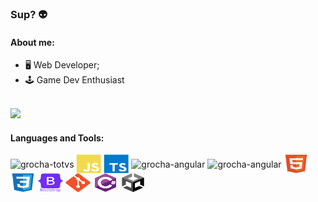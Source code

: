 ### Sup? 👽

#### About me:
- 🖥️ Web Developer;
- 🕹️ Game Dev Enthusiast
<br>
  <a href="https://www.linkedin.com/in/mesquitarocha/" target="_blank"><img src="https://img.shields.io/badge/-LinkedIn-%230077B5?style=for-the-badge&logo=linkedin&logoColor=white" target="_blank"></a> 

#### Languages and Tools:
<div style="display: inline_block">
  <img align="center" alt="grocha-totvs" height="30" width="30" src="https://github.com/file-icons/icons/blob/master/svg/TOTVS.svg">
  <img align="center" alt="grocha-js" height="30" width="40" src="https://raw.githubusercontent.com/devicons/devicon/master/icons/javascript/javascript-plain.svg">
  <img align="center" alt="grocha-ts" height="30" width="40" src="https://raw.githubusercontent.com/devicons/devicon/master/icons/typescript/typescript-plain.svg">
  <img align="center" alt="grocha-angular" height="30" width="40" src="https://www.vectorlogo.zone/logos/angular/angular-icon.svg">
  <img align="center" alt="grocha-angular" height="30" width="40" src="https://www.vectorlogo.zone/logos/reactjs/reactjs-icon.svg">
  <img align="center" alt="grocha-HTML" height="30" width="40" src="https://raw.githubusercontent.com/devicons/devicon/master/icons/html5/html5-original.svg">
  <img align="center" alt="grocha-CSS" height="30" width="40" src="https://raw.githubusercontent.com/devicons/devicon/master/icons/css3/css3-original.svg">
  <img align="center" alt="grocha-bootstrap" height="30" width="40" src="https://raw.githubusercontent.com/devicons/devicon/master/icons/bootstrap/bootstrap-plain-wordmark.svg">
  <img align="center" alt="grocha-git" height="30" width="40" src="https://raw.githubusercontent.com/devicons/devicon/master/icons/git/git-original.svg">
  <img align="center" alt="grocha-csharp" height="30" width="40" src="https://raw.githubusercontent.com/devicons/devicon/master/icons/csharp/csharp-original.svg">
  <img align="center" alt="grocha-unity" height="30" width="40" src="https://raw.githubusercontent.com/devicons/devicon/master/icons/unity/unity-original.svg">
</div>
<br>

